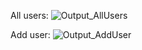 All users:
![Output_AllUsers](https://github.com/mistrysimran/React_CRUD.github.io/assets/76590641/acd07348-36dc-4d6e-ae7e-2c7abccccabb)

Add user:
![Output_AddUser](https://github.com/mistrysimran/React_CRUD.github.io/assets/76590641/9c828371-ab7e-4f97-8fbd-e14663444ca4)

